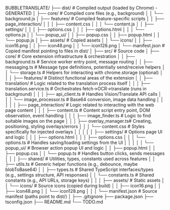 BUBBLETRANSLATE/
├── dist/ # Compiled output (loaded by Chrome) - GENERATED
│ ├── core/ # Compiled core files (e.g., background)
│ │ └── background.js
│ ├── features/ # Compiled feature-specific scripts
│ │ ├── page_interaction/
│ │ │ ├── content.css
│ │ │ └── content.js
│ │ ├── settings/
│ │ │ ├── options.css
│ │ │ ├── options.html
│ │ │ └── options.js
│ │ └── popup_ui/
│ │ ├── popup.css
│ │ ├── popup.html
│ │ └── popup.js
│ ├── assets/ # Copied assets
│ │ └── icons/
│ │ ├── icon16.png
│ │ ├── icon48.png
│ │ └── icon128.png
│ └── manifest.json # Copied manifest pointing to files in dist/
│
├── src/ # Source code
│ ├── core/ # Core extension infrastructure & orchestration
│ │ ├── background.ts # Service worker entry point, message routing
│ │ ├── messaging.ts # Message type definitions, potentially send/receive helpers
│ │ └── storage.ts # Helpers for interacting with chrome.storage (optional)
│ │
│ ├── features/ # Distinct functional areas of the extension
│ │ ├── translation/ # Logic related to the translation process itself
│ │ │ ├── translation.service.ts # Orchestrates fetch->OCR->translate (runs in background)
│ │ │ ├── api_client.ts # Handles Vision/Translate API calls
│ │ │ └── image_processor.ts # Base64 conversion, image data handling
│ │ │
│ │ ├── page_interaction/ # Logic related to interacting with the web page content
│ │ │ ├── content.ts # Content script entry point, DOM observation, event handling
│ │ │ ├── image_finder.ts # Logic to find suitable images on the page
│ │ │ ├── overlay_manager.ts# Creating, positioning, styling overlays/errors
│ │ │ └── content.css # Styles specifically for injected overlays
│ │ │
│ │ ├── settings/ # Options page UI and logic
│ │ │ ├── options.html
│ │ │ ├── options.css
│ │ │ └── options.ts # Handles saving/loading settings from the UI
│ │ │
│ │ └── popup_ui/ # Browser action popup UI and logic
│ │ ├── popup.html
│ │ ├── popup.css
│ │ └── popup.ts # Handles button clicks, sends messages
│ │
│ ├── shared/ # Utilities, types, constants used across features
│ │ ├── utils.ts # Generic helper functions (e.g., debounce, maybe blobToBase64)
│ │ ├── types.ts # Shared TypeScript interfaces/types (e.g., settings structure, API responses)
│ │ └── constants.ts # Shared constants (e.g., API URLs, storage keys)
│ │
│ ├── assets/ # Static assets
│ │ └── icons/ # Source icons (copied during build)
│ │ ├── icon16.png
│ │ ├── icon48.png
│ │ └── icon128.png
│ │
│ └── manifest.json # Source manifest (paths point to dist/)
│
├── .gitignore
├── package.json
├── tsconfig.json
├── README.md
└── TODO.md
